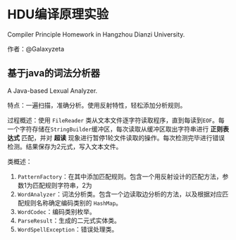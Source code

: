 # HDU编译原理实验
Compiler Principle Homework in Hangzhou Dianzi University.

作者：@Galaxyzeta

## 基于java的词法分析器
A Java-based Lexual Analyzer.

特点：一遍扫描，准确分析。使用反射特性，轻松添加分析规则。

过程概述：使用 `FileReader` 类从文本文件逐字符读取程序，直到每读到`EOF`。每一个字符存储在`StringBuilder`缓冲区，每次读取从缓冲区取出字符串进行 **正则表达式** 匹配，并对 **超读** 现象进行暂停1轮文件读取的操作。每次检测完毕进行错误检测。结果保存为2元式，写入文本文件。

类概述：

1. `PatternFactory`：在其中添加匹配规则。包含一个用反射设计的匹配方法，参数1为匹配规则字符串，2为 
2. `WordAnalyzer`：词法分析类。包含一个边读取边分析的方法，以及根据对应匹配规则名称确定编码类别的 `HashMap`。
3. `WordCodec`：编码类别枚举。
4. `ParseResult`：生成的二元式实体类。
5. `WordSpellException`：错误处理类。
